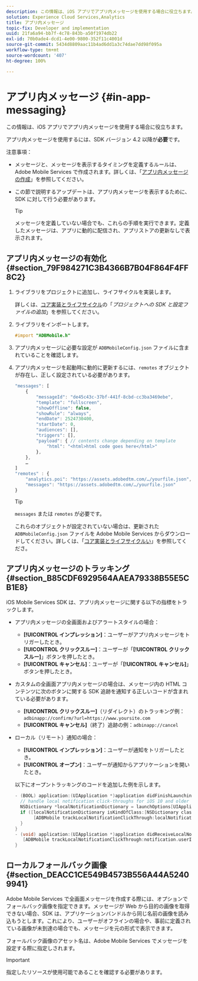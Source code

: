```yaml
---
description: この情報は、iOS アプリでアプリ内メッセージを使用する場合に役立ちます。
solution: Experience Cloud Services,Analytics
title: アプリ内メッセージ
topic-fix: Developer and implementation
uuid: 21fa6a94-bb7f-4c78-843b-a50f1974db22
exl-id: 70b0ade4-dcd1-4e00-9800-352f11c4001d
source-git-commit: 5434d8809aac11b4ad6dd1a3c74dae7dd98f095a
workflow-type: tm+mt
source-wordcount: '407'
ht-degree: 100%

---
```


# アプリ内メッセージ  {#in-app-messaging}

この情報は、iOS アプリでアプリ内メッセージを使用する場合に役立ちます。

アプリ内メッセージを使用するには、SDK バージョン 4.2 以降が&#x200B;**必要**&#x200B;です。

注意事項：

* メッセージと、メッセージを表示するタイミングを定義するルールは、Adobe Mobile Services で作成されます。詳しくは、「[アプリ内メッセージの作成](/help/using/in-app-messaging/t-in-app-message/t-in-app-message.md)」を参照してください。
* この節で説明するアップデートは、アプリ内メッセージを表示するために、SDK に対して行う必要があります。

   >[!TIP]
   >
   >メッセージを定義していない場合でも、これらの手順を実行できます。定義したメッセージは、アプリに動的に配信され、アプリストアの更新なしで表示されます。

## アプリ内メッセージの有効化 {#section_79F984271C3B4366B7B04F864F4FF8C2}

1. ライブラリをプロジェクトに追加し、ライフサイクルを実装します。

   詳しくは、[コア実装とライフサイクル](/help/ios/getting-started/requirements.md)の「*プロジェクトへの SDK と設定ファイルの追加*」を参照してください。

1. ライブラリをインポートします。

   ```objective-c
   #import "ADBMobile.h"
   ```

1. アプリ内メッセージに必要な設定が `ADBMobileConfig.json` ファイルに含まれていることを確認します。
1. アプリ内メッセージを起動時に動的に更新するには、`remotes` オブジェクトが存在し、正しく設定されている必要があります。

   ```js
   "messages": [ 
       { 
           "messageId": "de45c43c-37bf-441f-8cbd-cc3ba3469ebe", 
           "template": "fullscreen", 
           "showOffline": false, 
           "showRule": "always", 
           "endDate": 2524730400, 
           "startDate": 0, 
           "audiences": [], 
           "triggers": [], 
           "payload": { // contents change depending on template 
               "html": "<html>html code goes here</html>" 
           }, 
       }, 
       … 
   ] 
   "remotes" : { 
       "analytics.poi": "https://assets.adobedtm.com/…/yourfile.json", 
       "messages": "https://assets.adobedtm.com/…/yourfile.json" 
   }
   ```

   >[!TIP]
   >
   >`messages` または `remotes` が必要です。

   これらのオブジェクトが設定されていない場合は、更新された `ADBMobileConfig.json` ファイルを Adobe Mobile Services からダウンロードしてください。詳しくは、「[コア実装とライフサイクルい](/help/ios/getting-started/requirements.md)」を参照してくださ。

## アプリ内メッセージのトラッキング {#section_B85CDF6929564AAEA79338B55E5CB1E8}

iOS Mobile Services SDK は、アプリ内メッセージに関する以下の指標をトラックします。

* アプリ内メッセージの全画面およびアラートスタイルの場合：

   * **[!UICONTROL インプレッション]**：ユーザーがアプリ内メッセージをトリガーしたとき。
   * **[!UICONTROL クリックスルー]**：ユーザーが「**[!UICONTROL クリックスルー]**」ボタンを押したとき。
   * **[!UICONTROL キャンセル]**：ユーザーが「**[!UICONTROL キャンセル]**」ボタンを押したとき。

* カスタムの全画面アプリ内メッセージの場合は、メッセージ内の HTML コンテンツに次のボタンに関する SDK 追跡を通知する正しいコードが含まれている必要があります。

   * **[!UICONTROL クリックスルー]**（リダイレクト）のトラッキング例： `adbinapp://confirm/?url=https://www.yoursite.com`
   * **[!UICONTROL キャンセル]**（終了）追跡の例：`adbinapp://cancel`

* ローカル（リモート）通知の場合：

   * **[!UICONTROL インプレッション]**：ユーザーが通知をトリガーしたとき。
   * **[!UICONTROL オープン]**：ユーザーが通知からアプリケーションを開いたとき。

   以下にオープントラッキングのコードを追加した例を示します。

   ```objective-c
   - (BOOL) application:(UIApplication *)application didFinishLaunchingWithOptions:(NSDictionary *)launchOptions { 
     // handle local notification click-throughs for iOS 10 and older 
     NSDictionary *localNotificationDictionary = launchOptions[UIApplicationLaunchOptionsLocalNotificationKey]; 
     if ([localNotificationDictionary isKindOfClass:[NSDictionary class]]) { 
          [ADBMobile trackLocalNotificationClickThrough:localNotificationDictionary]; 
     } 
   } 
   - (void) application:(UIApplication *)application didReceiveLocalNotification:(UILocalNotification *)notification { 
      [ADBMobile trackLocalNotificationClickThrough:notification.userInfo]; 
   }
   ```

## ローカルフォールバック画像 {#section_DEACC1CE549B4573B556A44A52409941}

Adobe Mobile Services で全画面メッセージを作成する際には、オプションでフォールバック画像を指定できます。メッセージが Web から目的の画像を取得できない場合、SDK は、アプリケーションバンドルから同じ名前の画像を読み込もうとします。これにより、ユーザーがオフラインの場合や、事前に定義されている画像が未到達の場合でも、メッセージを元の形式で表示できます。

フォールバック画像のアセット名は、Adobe Mobile Services でメッセージを設定する際に指定しされます。

>[!IMPORTANT]
>
>指定したリソースが使用可能であることを確認する必要があります。
